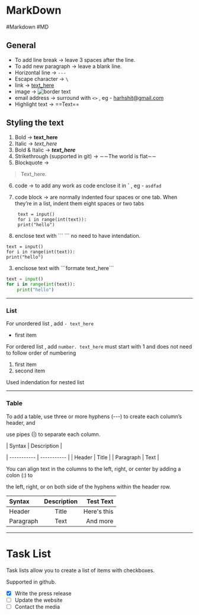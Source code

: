 # MarkDown

#Markdown #MD 
## General


- To add line break -> leave 3 spaces after the line.
- To add new paragraph -> leave a blank line.
- Horizontal line -> `---`
- Escape character -> `\`
- link -> [text_here](www.google.com)
- image -> ![border text](https://www.google.com/url?sa=i&url=https%3A%2F%2Fhuggingface.co%2Fblog%2Fmikelabs%2Freverse-thinking-makes-llms-stronger-reasoners&psig=AOvVaw2j-6nM88frVdOC0FZ6fy82&ust=1746551177754000&source=images&cd=vfe&opi=89978449&ved=0CBQQjRxqFwoTCNDhmabojI0DFQAAAAAdAAAAABAY)
- email address -> surround with `<>` , eg - <harhshit@gmail.com>
- Highlight text -> ==Text== 

## Styling the text

  
1. Bold -> **text_here**
2. Italic -> *text_here*
3. Bold & Italic -> ***text_here***
4. Strikethrough (supported in git) -> ∼∼The world is flat∼∼
5. Blockquote ->
> Text_here.

6. code -> to add any work as code enclose it in **\`** , eg - `asdfad`
7. code block ->  are normally indented four spaces or one tab. When they’re in a list, indent them eight spaces or two tabs

		text = input()
		for i in range(int(text)):
		print("hello")
  

8. enclose text with \``` ``` no need to have intendation.

```
text = input()
for i in range(int(text)):
print("hello")

```

3. enclsose text with \```formate text_here```

```python
text = input()
for i in range(int(text)):
	print("hello")

```


---------

  

### List

For unordered list , add `- text_here`
- first item

For ordered list , add `number. text_here`
must start with 1 and does not need to follow order of numbering
1. first item
2. second item

Used indendation for nested list


-------

  

### Table

To add a table, use three or more hyphens (---) to create each column’s header, and

use pipes (|) to separate each column.

| Syntax | Description |

| ----------- | ----------- |
| Header | Title |
| Paragraph | Text |


You can align text in the columns to the left, right, or center by adding a colon (:) to

the left, right, or on both side of the hyphens within the header row.

| Syntax    | Description |   Test Text |
| :-------- | :---------: | ----------: |
| Header    |    Title    | Here's this |
| Paragraph |    Text     |    And more |


---
  

# Task List

  

Task lists allow you to create a list of items with checkboxes.

Supported in github.

- [x] Write the press release
- [ ] Update the website
- [ ] Contact the media